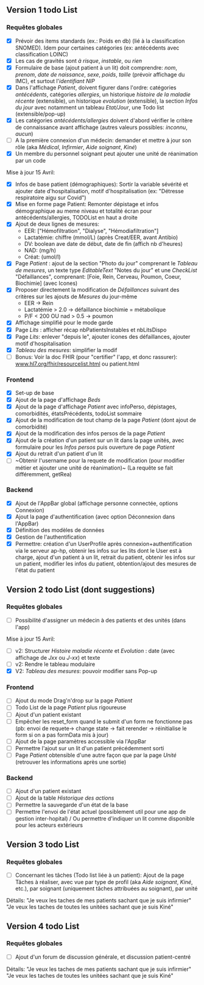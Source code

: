 ## Version 1 todo List

### Requêtes globales

- [x] Prévoir des items standards (ex.: Poids en db) (lié à la classification SNOMED). Idem pour certaines catégories (ex: antécédents avec classification LOINC)
- [x] Les cas de gravités sont _à risque_, _instable_, ou _rien_
- [x] Formulaire de base (ajout patient à un lit) doit comprendre: _nom_, _prenom_, _date de naissance_, _sexe_, _poids_, _taille_ (prévoir affichage du IMC), et surtout l'_identifiant NIP_
- [x] Dans l'affichage _Patient_, doivent figurer dans l'ordre: catégories _antécédents_, catégories _allergies_, un historique _histoire de la maladie récente_ (extensible), un historique _evolution_ (extensible), la section _Infos du jour_ avec notamment un tableau _Etat/Jour_, une Todo list (extensible/pop-up)
- [x] Les catégories _antécédents/allergies_ doivent d'abord vérifier le critère de connaissance avant affichage (autres valeurs possibles: _inconnu_, _aucun_)
- [ ] A la première connexion d'un médecin: demander et mettre à jour son rôle (aka _Médical_, _Infirmier_, _Aide soignant_, _Kiné_)
- [x] Un membre du personnel soignant peut ajouter une unité de réanimation par un code

Mise à jour 15 Avril:

- [x] Infos de base patient (démographiques): Sortir la variable sévérité et ajouter date d'hospitalisation, motif d'hospitalisation (ex: "Détresse respiratoire aigu sur Covid")
- [x] Mise en forme page Patient: Remonter dépistage et infos démographique au meme niveau et totalité écran pour antécédents/allergies, TODOList en haut a droite
- [x] Ajout de deux lignes de mesures:
  - EER: ["Hémofiltration", "Dialyse", "Hémodiafiltration"]
  - Lactatémie: chiffre (mmol/L) (après Creat/EER, avant Antibio)
  - DV: boolean ave date de début, date de fin (affich nb d'heures)
  - NAD: (mg/h)
  - Créat: (umol/l)
- [x] Page _Patient_ : ajout de la section "Photo du jour" comprenant le _Tableau de mesures_, un texte type _EditableText_ "Notes du jour" et une _CheckList_ "Défaillances", comprenant: [Foie, Rein, Cerveau, Poumon, Coeur, Biochimie] (avec Icones)
- [x] Proposer directement la modification de _Défaillances_ suivant des critères sur les ajouts de _Mesures_ du jour-même
  - EER -> Rein
  - Lactatémie > 2.0 -> défaillance biochimie = métabolique
  - P/F < 200 OU nad > 0.5 -> poumon
- [x] Affichage simplifié pour le mode garde
- [x] Page _Lits_ : afficher récap nbPatientsInstables et nbLitsDispo
- [x] Page _Lits_: enlever "depuis le", ajouter icones des défaillances, ajouter motif d'hospitalisation
- [x] _Tableau des mesures_: simplifier la modif
- [ ] Bonus: Voir la doc FHIR (pour "certifier" l'app, et donc rassurer): www.hl7.org/fhir/resourcelist.html ou patient.html

### Frontend

- [x] Set-up de base
- [x] Ajout de la page d'affichage _Beds_
- [x] Ajout de la page d'affichage _Patient_ avec infoPerso, dépistages, comorbidités, étatsPrécédents, todoList sommaire
- [x] Ajout de la modification de tout champ de la page _Patient_ (dont ajout de comorbidité)
- [x] Ajout de la modification des infos persos de la page _Patient_
- [x] Ajout de la création d'un patient sur un lit dans la page unités, avec formulaire pour les _Infos persos_ puis ouverture de page _Patient_
- [x] Ajout du retrait d'un patient d'un lit
- [ ] ~Obtenir l'username pour la requete de modification (pour modifier métier et ajouter une unité de réanimation)~ (La requête se fait différemment, getRea)

### Backend

- [x] Ajout de l'AppBar global (affichage personne connectée, options Connexion)
- [x] Ajout la page d'authentification (avec option Déconnexion dans l'AppBar)
- [x] Définition des modèles de données
- [x] Gestion de l'authentification
- [x] Permettre: création d'un UserProfile après connexion+authentification via le serveur ap-hp, obtenir les infos sur les lits dont le User est à charge, ajout d'un patient à un lit, retrait du patient, obtenir les infos sur un patient, modifier les infos du patient, obtention/ajout des mesures de l'état du patient

## Version 2 todo List (dont suggestions)

### Requêtes globales

- [ ] Possibilité d'assigner un médecin à des patients et des unités (dans l'app)

Mise à jour 15 Avril:

- [ ] v2: Structurer _Histoire maladie récente_ et _Evolution_ : date (avec affichage de _Jxx_ ou _J-xx_) et texte
- [ ] v2: Rendre le tableau modulaire
- [x] V2: _Tableau des mesures_: pouvoir modifier sans Pop-up

### Frontend

- [ ] Ajout du mode Drag'n'drop sur la page _Patient_
- [ ] Todo List de la page _Patient_ plus rigoureuse
- [ ] Ajout d'un patient existant
- [ ] Empêcher les reset_form quand le submit d'un form ne fonctionne pas (pb: envoi de requete-> change state -> fait rerender -> réinitialise le form si on a pas formData mis à jour)
- [ ] Ajout de la page paramètres accessible via l'AppBar
- [ ] Permettre l'ajout sur un lit d'un patient précédemment sorti
- [ ] Page _Patient_ obtensible d'une autre façon que par la page _Unité_ (retrouver les informations après une sortie)

### Backend

- [ ] Ajout d'un patient existant
- [ ] Ajout de la table _Historique des actions_
- [ ] Permettre la sauvegarde d'un état de la base
- [ ] Permettre l'envoi de l'état actuel (possiblement util pour une app de gestion inter-hopital) / Ou permettre d'indiquer un lit comme disponible pour les acteurs extérieurs

## Version 3 todo List

### Requêtes globales

- [ ] Concernant les tâches (Todo list liée à un patient): Ajout de la page Tâches à réaliser, avec vue par type de profil (aka _Aide soignant_, _Kiné_, etc.), par soignant (uniquement tâches attribuées au soignant), par unité

Détails:
"Je veux les taches de mes patients sachant que je suis infirmier"
"Je veux les taches de toutes les unitées sachant que je suis Kiné"

## Version 4 todo List

### Requêtes globales

- [ ] Ajout d'un forum de discussion générale, et discussion patient-centré

Détails:
"Je veux les taches de mes patients sachant que je suis infirmier"
"Je veux les taches de toutes les unitées sachant que je suis Kiné"
